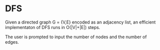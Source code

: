 # DFS

Given a directed graph G = {V,E} encoded as an adjacency list, an efficient implementaton of DFS runs in O(|V|+|E|) steps.

The user is prompted to input the number of nodes and the number of edges.
